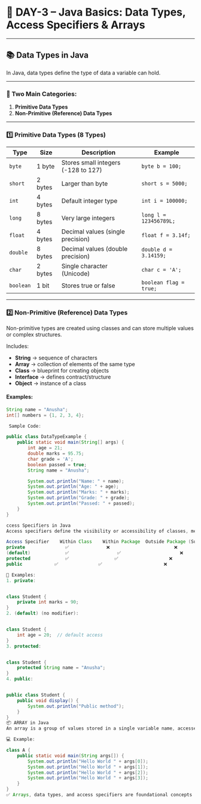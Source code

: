 # 📝 DAY-3 – Java Basics: Data Types, Access Specifiers & Arrays

---

## 📚 Data Types in Java

In Java, data types define the type of data a variable can hold.

---

### 🔹 Two Main Categories:
1. **Primitive Data Types**
2. **Non-Primitive (Reference) Data Types**

---

### 1️⃣ Primitive Data Types (8 Types)

| Type     | Size     | Description                             | Example                  |
|----------|----------|-----------------------------------------|--------------------------|
| `byte`   | 1 byte   | Stores small integers (-128 to 127)     | `byte b = 100;`          |
| `short`  | 2 bytes  | Larger than byte                        | `short s = 5000;`        |
| `int`    | 4 bytes  | Default integer type                    | `int i = 100000;`        |
| `long`   | 8 bytes  | Very large integers                     | `long l = 123456789L;`   |
| `float`  | 4 bytes  | Decimal values (single precision)       | `float f = 3.14f;`       |
| `double` | 8 bytes  | Decimal values (double precision)       | `double d = 3.14159;`    |
| `char`   | 2 bytes  | Single character (Unicode)              | `char c = 'A';`          |
| `boolean`| 1 bit    | Stores true or false                    | `boolean flag = true;`   |

---

### 2️⃣ Non-Primitive (Reference) Data Types

Non-primitive types are created using classes and can store multiple values or complex structures.

Includes:
- **String** → sequence of characters
- **Array** → collection of elements of the same type
- **Class** → blueprint for creating objects
- **Interface** → defines contract/structure
- **Object** → instance of a class

#### Examples:
```java
String name = "Anusha";
int[] numbers = {1, 2, 3, 4};

 Sample Code:

public class DataTypeExample {
    public static void main(String[] args) {
        int age = 21;
        double marks = 95.75;
        char grade = 'A';
        boolean passed = true;
        String name = "Anusha";

        System.out.println("Name: " + name);
        System.out.println("Age: " + age);
        System.out.println("Marks: " + marks);
        System.out.println("Grade: " + grade);
        System.out.println("Passed: " + passed);
    }
}

ccess Specifiers in Java
Access specifiers define the visibility or accessibility of classes, methods, variables, and constructors.

Access Specifier	Within Class	Within Package	Outside Package (Subclass)	Outside Package (Non-subclass)
private    	          ✅	             ❌                        ❌                                 ❌
(default)	          ✅         	     ✅	                 	❌                                 ❌
protected	          ✅                 ✅	                ❌                                 ❌
public  		  ✅	              ✅                       ❌                                 ✅ 

🔎 Examples:
1. private:


class Student {
    private int marks = 90;
}
2. (default) (no modifier):


class Student {
    int age = 20;  // default access
}
3. protected:


class Student {
    protected String name = "Anusha";
}
4. public:


public class Student {
    public void display() {
        System.out.println("Public method");
    }
}
📦 ARRAY in Java
An array is a group of values stored in a single variable name, accessed using indexes.

💻 Example:

class A {
    public static void main(String args[]) {
        System.out.println("Hello World " + args[0]);
        System.out.println("Hello World " + args[1]);
        System.out.println("Hello World " + args[2]);
        System.out.println("Hello World " + args[3]);
    }
}
✅ Arrays, data types, and access specifiers are foundational concepts that every Java programmer should understand.


